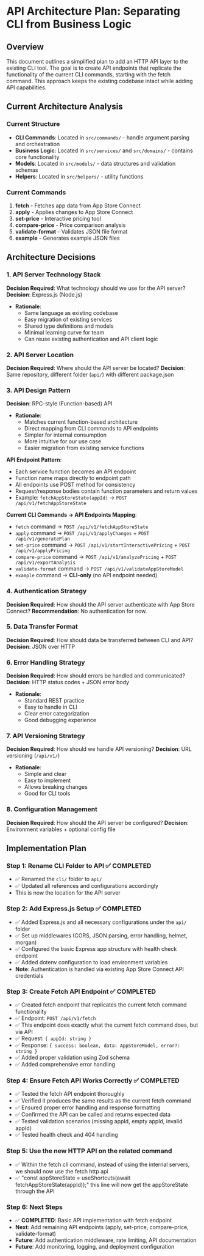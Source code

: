 # API Architecture Plan: Separating CLI from Business Logic

## Overview

This document outlines a simplified plan to add an HTTP API layer to the existing CLI tool. The goal is to create API endpoints that replicate the functionality of the current CLI commands, starting with the fetch command. This approach keeps the existing codebase intact while adding API capabilities.

## Current Architecture Analysis

### Current Structure

- **CLI Commands**: Located in `src/commands/` - handle argument parsing and orchestration
- **Business Logic**: Located in `src/services/` and `src/domains/` - contains core functionality
- **Models**: Located in `src/models/` - data structures and validation schemas
- **Helpers**: Located in `src/helpers/` - utility functions

### Current Commands

1. **fetch** - Fetches app data from App Store Connect
2. **apply** - Applies changes to App Store Connect
3. **set-price** - Interactive pricing tool
4. **compare-price** - Price comparison analysis
5. **validate-format** - Validates JSON file format
6. **example** - Generates example JSON files

## Architecture Decisions

### 1. API Server Technology Stack

**Decision Required**: What technology should we use for the API server?
**Decision**: Express.js (Node.js)

- **Rationale**:
  - Same language as existing codebase
  - Easy migration of existing services
  - Shared type definitions and models
  - Minimal learning curve for team
  - Can reuse existing authentication and API client logic

### 2. API Server Location

**Decision Required**: Where should the API server be located?
**Decision**: Same repository, different folder (`api/`) with different package.json

### 3. API Design Pattern

**Decision**: RPC-style (Function-based) API

- **Rationale**:
  - Matches current function-based architecture
  - Direct mapping from CLI commands to API endpoints
  - Simpler for internal consumption
  - More intuitive for our use case
  - Easier migration from existing service functions

**API Endpoint Pattern**:

- Each service function becomes an API endpoint
- Function name maps directly to endpoint path
- All endpoints use POST method for consistency
- Request/response bodies contain function parameters and return values
- Example: `fetchAppStoreState(appId)` → `POST /api/v1/fetchAppStoreState`

**Current CLI Commands → API Endpoints Mapping**:

- `fetch` command → `POST /api/v1/fetchAppStoreState`
- `apply` command → `POST /api/v1/applyChanges` + `POST /api/v1/generatePlan`
- `set-price` command → `POST /api/v1/startInteractivePricing` + `POST /api/v1/applyPricing`
- `compare-price` command → `POST /api/v1/analyzePricing` + `POST /api/v1/exportAnalysis`
- `validate-format` command → `POST /api/v1/validateAppStoreModel`
- `example` command → **CLI-only** (no API endpoint needed)

### 4. Authentication Strategy

**Decision Required**: How should the API server authenticate with App Store Connect?
**Recommendation**: No authentication for now.

### 5. Data Transfer Format

**Decision Required**: How should data be transferred between CLI and API?
**Decision**: JSON over HTTP

### 6. Error Handling Strategy

**Decision Required**: How should errors be handled and communicated?
**Decision**: HTTP status codes + JSON error body

- **Rationale**:
  - Standard REST practice
  - Easy to handle in CLI
  - Clear error categorization
  - Good debugging experience

### 7. API Versioning Strategy

**Decision Required**: How should we handle API versioning?
**Decision**: URL versioning (`/api/v1/`)

- **Rationale**:
  - Simple and clear
  - Easy to implement
  - Allows breaking changes
  - Good for CLI tools

### 8. Configuration Management

**Decision Required**: How should the API server be configured?
**Decision**: Environment variables + optional config file

## Implementation Plan

### Step 1: Rename CLI Folder to API ✅ COMPLETED

- ✅ Renamed the `cli/` folder to `api/`
- ✅ Updated all references and configurations accordingly
- This is now the location for the API server

### Step 2: Add Express.js Setup ✅ COMPLETED

- ✅ Added Express.js and all necessary configurations under the `api/` folder
- ✅ Set up middlewares (CORS, JSON parsing, error handling, helmet, morgan)
- ✅ Configured the basic Express app structure with health check endpoint
- ✅ Added dotenv configuration to load environment variables
- **Note**: Authentication is handled via existing App Store Connect API credentials

### Step 3: Create Fetch API Endpoint ✅ COMPLETED

- ✅ Created fetch endpoint that replicates the current fetch command functionality
- ✅ Endpoint: `POST /api/v1/fetch`
- ✅ This endpoint does exactly what the current fetch command does, but via API
- ✅ Request: `{ appId: string }`
- ✅ Response: `{ success: boolean, data: AppStoreModel, error?: string }`
- ✅ Added proper validation using Zod schema
- ✅ Added comprehensive error handling

### Step 4: Ensure Fetch API Works Correctly ✅ COMPLETED

- ✅ Tested the fetch API endpoint thoroughly
- ✅ Verified it produces the same results as the current fetch command
- ✅ Ensured proper error handling and response formatting
- ✅ Confirmed the API can be called and returns expected data
- ✅ Tested validation scenarios (missing appId, empty appId, invalid appId)
- ✅ Tested health check and 404 handling

### Step 5: Use the new HTTP API on the related command

- ✅ Within the fetch cli command, instead of using the internal servers, we should now use the fetch http api
- ✅ "const appStoreState = useShortcuts(await fetchAppStoreState(appId));" this line will now get the appStoreState through the API

### Step 6: Next Steps

- ✅ **COMPLETED**: Basic API implementation with fetch endpoint
- **Next**: Add remaining API endpoints (apply, set-price, compare-price, validate-format)
- **Future**: Add authentication middleware, rate limiting, API documentation
- **Future**: Add monitoring, logging, and deployment configuration
